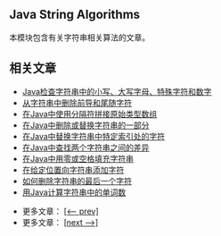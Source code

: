 ## Java String Algorithms

本模块包含有关字符串相关算法的文章。

## 相关文章

+ [Java检查字符串中的小写、大写字母、特殊字符和数字](docs/Java检查字符串中的小写-大写字母-特殊字符和数字.md)
+ [从字符串中删除前导和尾随字符](docs/从字符串中删除前导和尾随字符.md)
+ [在Java中使用分隔符拼接原始类型数组](docs/在Java中使用分隔符拼接原始类型数组.md)
+ [在Java中删除或替换字符串的一部分](docs/在Java中删除或替换字符串的一部分.md)
+ [在Java中替换字符串中特定索引处的字符](docs/在Java中替换字符串中特定索引处的字符.md)
+ [在Java中查找两个字符串之间的差异](docs/在Java中查找两个字符串之间的差异.md)
+ [在Java中用零或空格填充字符串](docs/在Java中用零或空格填充字符串.md)
+ [在给定位置向字符串添加字符](docs/在给定位置向字符串添加字符.md)
+ [如何删除字符串的最后一个字符](docs/如何删除字符串的最后一个字符.md)
+ [用Java计算字符串中的单词数](docs/用Java计算字符串中的单词数.md)

- 更多文章： [[<-- prev]](../java-string-algorithms-1/README.md)
- 更多文章： [[next -->]](../java-string-algorithms-3/README.md)